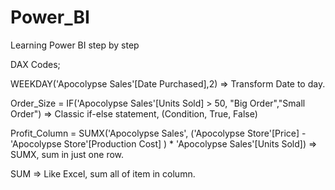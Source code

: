 # Power_BI
 Learning Power BI step by step

DAX Codes;

WEEKDAY('Apocolypse Sales'[Date Purchased],2) => Transform Date to day.

Order_Size = IF('Apocolypse Sales'[Units Sold] > 50, "Big Order","Small Order") => Classic if-else statement, (Condition, True, False)

Profit_Column = SUMX('Apocolypse Sales', ('Apocolypse Store'[Price] - 'Apocolypse Store'[Production Cost] ) * 'Apocolypse Sales'[Units Sold]) => SUMX, sum in just one row.

SUM => Like Excel, sum all of item in column.
